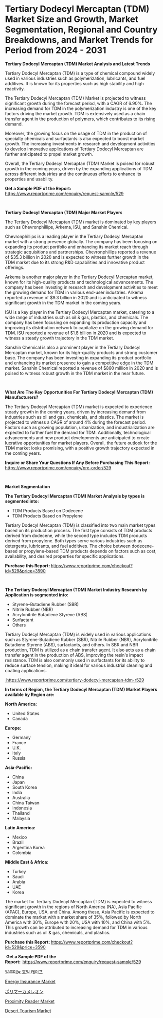 <p><h1>Tertiary Dodecyl Mercaptan (TDM) Market Size and Growth, Market Segmentation, Regional and Country Breakdowns, and Market Trends for Period from 2024 -  2031</h1></p><p><strong>Tertiary Dodecyl Mercaptan (TDM) Market Analysis and Latest Trends</strong></p>
<p><p>Tertiary Dodecyl Mercaptan (TDM) is a type of chemical compound widely used in various industries such as polymerization, lubricants, and fuel additives. It is known for its properties such as high stability and high reactivity.</p><p>The Tertiary Dodecyl Mercaptan (TDM) Market is projected to witness significant growth during the forecast period, with a CAGR of 6.90%. The increasing demand for TDM in the polymerization industry is one of the key factors driving the market growth. TDM is extensively used as a chain transfer agent in the production of polymers, which contributes to its rising demand.</p><p>Moreover, the growing focus on the usage of TDM in the production of specialty chemicals and surfactants is also expected to boost market growth. The increasing investments in research and development activities to develop innovative applications of Tertiary Dodecyl Mercaptan are further anticipated to propel market growth.</p><p>Overall, the Tertiary Dodecyl Mercaptan (TDM) Market is poised for robust growth in the coming years, driven by the expanding applications of TDM across different industries and the continuous efforts to enhance its properties and usability.</p></p>
<p><strong>Get a Sample PDF of the Report:&nbsp;</strong> <a href="https://www.reportprime.com/enquiry/request-sample/529">https://www.reportprime.com/enquiry/request-sample/529</a></p>
<p>&nbsp;</p>
<p><strong>Tertiary Dodecyl Mercaptan (TDM) Major Market Players</strong></p>
<p><p>The Tertiary Dodecyl Mercaptan (TDM) market is dominated by key players such as Chevronphillips, Arkema, ISU, and Sanshin Chemical. </p><p>Chevronphillips is a leading player in the Tertiary Dodecyl Mercaptan market with a strong presence globally. The company has been focusing on expanding its product portfolio and enhancing its market reach through strategic acquisitions and partnerships. Chevronphillips reported a revenue of $35.3 billion in 2020 and is expected to witness further growth in the TDM market due to its strong R&D capabilities and innovative product offerings.</p><p>Arkema is another major player in the Tertiary Dodecyl Mercaptan market, known for its high-quality products and technological advancements. The company has been investing in research and development activities to meet the growing demand for TDM in various end-user industries. Arkema reported a revenue of $9.3 billion in 2020 and is anticipated to witness significant growth in the TDM market in the coming years.</p><p>ISU is a key player in the Tertiary Dodecyl Mercaptan market, catering to a wide range of industries such as oil & gas, plastics, and chemicals. The company has been focusing on expanding its production capacity and improving its distribution network to capitalize on the growing demand for TDM. ISU reported a revenue of $1.8 billion in 2020 and is expected to witness a steady growth trajectory in the TDM market.</p><p>Sanshin Chemical is also a prominent player in the Tertiary Dodecyl Mercaptan market, known for its high-quality products and strong customer base. The company has been investing in expanding its product portfolio and enhancing its market presence to gain a competitive edge in the TDM market. Sanshin Chemical reported a revenue of $860 million in 2020 and is poised to witness robust growth in the TDM market in the near future.</p></p>
<p>&nbsp;</p>
<p><strong>What Are The Key Opportunities For Tertiary Dodecyl Mercaptan (TDM) Manufacturers?</strong></p>
<p><p>The Tertiary Dodecyl Mercaptan (TDM) market is expected to experience steady growth in the coming years, driven by increasing demand from industries such as oil and gas, chemicals, and plastics. The market is projected to witness a CAGR of around 4% during the forecast period. Factors such as growing population, urbanization, and industrialization are expected to further fuel the demand for TDM. Additionally, technological advancements and new product developments are anticipated to create lucrative opportunities for market players. Overall, the future outlook for the TDM market looks promising, with a positive growth trajectory expected in the coming years.</p></p>
<p><strong>Inquire or Share Your Questions If Any Before Purchasing This Report:</strong> <a href="https://www.reportprime.com/enquiry/pre-order/529">https://www.reportprime.com/enquiry/pre-order/529</a></p>
<p>&nbsp;</p>
<p><strong>Market Segmentation</strong></p>
<p><strong>The Tertiary Dodecyl Mercaptan (TDM) Market Analysis by types is segmented into:</strong></p>
<p><ul><li>TDM Products Based on Dodecene</li><li>TDM Products Based on Propylene</li></ul></p>
<p><p>Tertiary Dodecyl Mercaptan (TDM) is classified into two main market types based on its production process. The first type consists of TDM products derived from dodecene, while the second type includes TDM products derived from propylene. Both types serve various industries such as detergents, lubricants, and fuel additives. The choice between dodecene-based or propylene-based TDM products depends on factors such as cost, availability, and desired properties for specific applications.</p></p>
<p><strong>Purchase this Report:&nbsp;</strong><a href="https://www.reportprime.com/checkout?id=529&price=3590">https://www.reportprime.com/checkout?id=529&price=3590</a></p>
<p>&nbsp;</p>
<p><strong>The Tertiary Dodecyl Mercaptan (TDM) Market Industry Research by Application is segmented into:</strong></p>
<p><ul><li>Styrene–Butadiene Rubber (SBR)</li><li>Nitrile Rubber (NBR)</li><li>Acrylonitrile Butadiene Styrene (ABS)</li><li>Surfactant</li><li>Others</li></ul></p>
<p><p>Tertiary Dodecyl Mercaptan (TDM) is widely used in various applications such as Styrene-Butadiene Rubber (SBR), Nitrile Rubber (NBR), Acrylonitrile Butadiene Styrene (ABS), surfactants, and others. In SBR and NBR production, TDM is utilized as a chain transfer agent. It also acts as a chain transfer agent in the production of ABS, improving the resin's impact resistance. TDM is also commonly used in surfactants for its ability to reduce surface tension, making it ideal for various industrial cleaning and coating applications.</p></p>
<p><a href="https://www.reportprime.com/tertiary-dodecyl-mercaptan-tdm-r529">&nbsp;https://www.reportprime.com/tertiary-dodecyl-mercaptan-tdm-r529</a></p>
<p><strong>In terms of Region, the Tertiary Dodecyl Mercaptan (TDM) Market Players available by Region are:</strong></p>
<p>
    <p> <strong> North America: </strong>
        <ul>
            <li>United States</li>
            <li>Canada</li>
        </ul>
        </p> 
    <p> <strong> Europe: </strong>
        <ul>
            <li>Germany</li>
            <li>France</li>
            <li>U.K.</li>
            <li>Italy</li>
            <li>Russia</li>
        </ul>
        </p> 
    <p> <strong> Asia-Pacific: </strong>
        <ul>
            <li>China</li>
            <li>Japan</li>
            <li>South Korea</li>
            <li>India</li>
            <li>Australia</li>
            <li>China Taiwan</li>
            <li>Indonesia</li>
            <li>Thailand</li>
            <li>Malaysia</li>
        </ul>
        </p> 
    <p> <strong> Latin America: </strong>
        <ul>
            <li>Mexico</li>
            <li>Brazil</li>
            <li>Argentina Korea</li>
            <li>Colombia</li>
        </ul>
        </p> 
    <p> <strong> Middle East & Africa: </strong>
        <ul>
            <li>Turkey</li>
            <li>Saudi</li>
            <li>Arabia</li>
            <li>UAE</li>
            <li>Korea</li>
        </ul>
    </p>
    </p>
<p><p>The market for Tertiary Dodecyl Mercaptan (TDM) is expected to witness significant growth in the regions of North America (NA), Asia Pacific (APAC), Europe, USA, and China. Among these, Asia Pacific is expected to dominate the market with a market share of 35%, followed by North America with 30%, Europe with 20%, USA with 10%, and China with 5%. This growth can be attributed to increasing demand for TDM in various industries such as oil & gas, chemicals, and plastics.</p></p>
<p><strong>Purchase this Report: </strong><a href="https://www.reportprime.com/checkout?id=529&price=3590">https://www.reportprime.com/checkout?id=529&price=3590</a></p>
<p>&nbsp;<strong>Get a Sample PDF of the Report:&nbsp;&nbsp;</strong><a href="https://www.reportprime.com/enquiry/request-sample/529">https://www.reportprime.com/enquiry/request-sample/529</a></p>
<p><strong></strong></p>
<p><p><a href="https://medium.com/@maryamwill/%EC%95%8C%EB%A3%A8%EB%AF%B8%EB%8A%84-%ED%98%B8%EC%9D%BC-%ED%85%8C%EC%9D%B4%ED%94%84-%EC%8B%9C%EC%9E%A5-%EA%B7%9C%EB%AA%A8-%EC%84%B1%EC%9E%A5-%EB%8F%99%ED%96%A5-%ED%86%B5%EA%B3%84-%EB%B0%8F-%EC%98%88%EC%B8%A1-2024%EB%85%84-2031%EB%85%84-2452b31991e5">알루미늄 호일 테이프</a></p><p><a href="https://issuu.com/reportprime-2/docs/energy-insurance-market-size-2030.pptx">Energy Insurance Market</a></p><p><a href="https://medium.com/@teridactyl90/%E3%82%B0%E3%83%AD%E3%83%BC%E3%83%90%E3%83%AB%E3%83%9D%E3%83%AA%E3%83%9E%E3%83%BC%E3%82%AB%E3%83%A1%E3%83%AC%E3%82%AA%E3%83%B3%E5%B8%82%E5%A0%B4%E3%81%AF-2024%E5%B9%B4%E3%81%8B%E3%82%892031%E5%B9%B4%E3%81%BE%E3%81%A7%E3%81%AE%E6%9C%9F%E9%96%93%E3%81%ABcagr-5-4-%E3%81%A7%E6%88%90%E9%95%B7%E3%81%99%E3%82%8B%E3%81%A8%E4%BA%88%E6%B8%AC%E3%81%95%E3%82%8C%E3%81%A6%E3%81%84%E3%81%BE%E3%81%99-2b1c7efedb3d">ポリマーカメレオン</a></p><p><a href="https://www.linkedin.com/pulse/market-forecast-global-proximity-reader-trends-impact-rmd7e?trackingId=wT45zfHw4lhbTVj6zkut9w%3D%3D">Proximity Reader Market</a></p><p><a href="https://issuu.com/reportprime-2/docs/desert-tourism-market-size-2030.pptx">Desert Tourism Market</a></p></p>